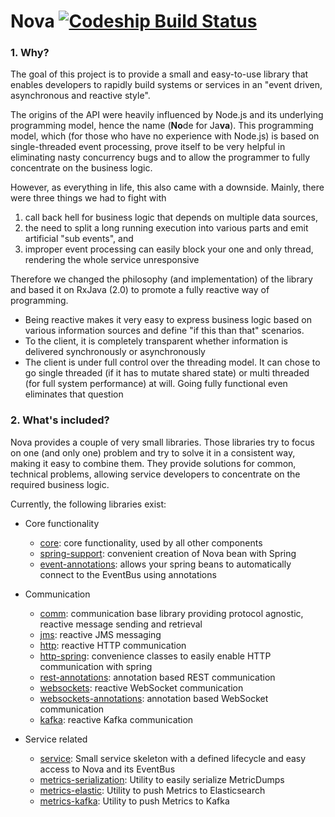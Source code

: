 # Nova [![Codeship Build Status](https://app.codeship.com/projects/2283d970-1edb-0135-0041-4ec1c01dd1d7/status?branch=master)](https://app.codeship.com/projects/220890)
 
### 1. Why?
The goal of this project is to provide a small and easy-to-use 
library that enables developers to rapidly build systems or 
services in an "event driven, asynchronous and reactive style". 

The origins of the API were heavily influenced by Node.js and 
its underlying programming model, hence the name (**No**de for
Ja**va**). This programming model, which (for those who have 
no experience with Node.js) is based on single-threaded event 
processing, prove itself to be very helpful in eliminating 
nasty concurrency bugs and to allow the programmer to fully 
concentrate on the business logic.

However, as everything in life, this also came with a downside.
Mainly, there were three things we had to fight with 
1. call back hell for business logic that depends on multiple
data sources,
1. the need to split a long running execution into various parts
and emit artificial "sub events", and 
1. improper event processing can easily block your one and only
 thread, rendering the whole service unresponsive
 
Therefore we changed the philosophy (and implementation) of the 
library and based it on RxJava (2.0) to promote a fully reactive
way of programming.
 
* Being reactive makes it very easy to express business logic based
on various information sources and define "if this than that" scenarios.
* To the client, it is completely transparent whether information is
delivered synchronously or asynchronously 
* The client is under full control over the threading model. It can
 chose to go single threaded (if it has to mutate shared state) or
 multi threaded (for full system performance) at will. Going 
 fully functional even eliminates that question  


### 2. What's included?

Nova provides a couple of very small libraries. Those libraries try to focus on one (and only one) problem and try to
solve it in a consistent way, making it easy to combine them. They provide solutions for common, technical problems, 
allowing service developers to concentrate on the required business logic. 

Currently, the following libraries exist:

- Core functionality
  * [core](./core/README.md): core functionality, used by all other components
  * [spring-support](./spring-support/README.md): convenient creation of Nova bean with Spring
  * [event-annotations](./event-annotations/README.md): allows your spring beans to automatically connect to the EventBus using annotations

- Communication
  * [comm](./comm/README.md): communication base library providing protocol agnostic, reactive message sending and retrieval
  * [jms](./jms/README.md): reactive JMS messaging
  * [http](./http/README.md): reactive HTTP communication
  * [http-spring](./http-spring/README.md): convenience classes to easily enable HTTP communication with spring
  * [rest-annotations](./rest-annotations/README.md): annotation based REST communication
  * [websockets](./websockets/README.md): reactive WebSocket communication
  * [websockets-annotations](./websockets-annotations/README.md): annotation based WebSocket communication
  * [kafka](./kafka/README.md): reactive Kafka communication

- Service related
  * [service](./service/README.md): Small service skeleton with a defined lifecycle and easy access to Nova and its EventBus 
  * [metrics-serialization](./metrics-serialization/README.md): Utility to easily serialize MetricDumps
  * [metrics-elastic](./metrics-elastic/README.md): Utility to push Metrics to Elasticsearch
  * [metrics-kafka](./metrics-kafka/README.md): Utility to push Metrics to Kafka

